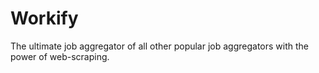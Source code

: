 # Workify

The ultimate job aggregator of all other popular job aggregators with the power of web-scraping.
